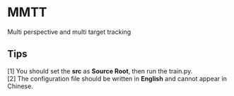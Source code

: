 # MMTT
Multi perspective and multi target tracking

## Tips
[1] You should set the **src** as **Source Root**, then run the train.py.   
[2] The configuration file should be written in **English** and cannot appear in Chinese.
